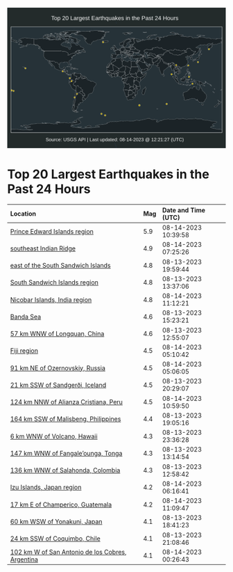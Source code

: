![Map](./map.png)

# Top 20 Largest Earthquakes in the Past 24 Hours

| Location | Mag | Date and Time (UTC) |
|:---|:---|:---|
| [Prince Edward Islands region](https://earthquake.usgs.gov/earthquakes/eventpage/us6000kztr) | 5.9 | 08-14-2023 10:39:58 |
| [southeast Indian Ridge](https://earthquake.usgs.gov/earthquakes/eventpage/us6000kzt7) | 4.9 | 08-14-2023 07:25:26 |
| [east of the South Sandwich Islands](https://earthquake.usgs.gov/earthquakes/eventpage/us6000kzr5) | 4.8 | 08-13-2023 19:59:44 |
| [South Sandwich Islands region](https://earthquake.usgs.gov/earthquakes/eventpage/us6000kzpw) | 4.8 | 08-13-2023 13:37:06 |
| [Nicobar Islands, India region](https://earthquake.usgs.gov/earthquakes/eventpage/us6000kzuh) | 4.8 | 08-14-2023 11:12:21 |
| [Banda Sea](https://earthquake.usgs.gov/earthquakes/eventpage/us6000kzq6) | 4.6 | 08-13-2023 15:23:21 |
| [57 km WNW of Longquan, China](https://earthquake.usgs.gov/earthquakes/eventpage/us6000kzpn) | 4.6 | 08-13-2023 12:55:07 |
| [Fiji region](https://earthquake.usgs.gov/earthquakes/eventpage/us6000kzsu) | 4.5 | 08-14-2023 05:10:42 |
| [91 km NE of Ozernovskiy, Russia](https://earthquake.usgs.gov/earthquakes/eventpage/us6000kzss) | 4.5 | 08-14-2023 05:06:05 |
| [21 km SSW of Sandgerði, Iceland](https://earthquake.usgs.gov/earthquakes/eventpage/us6000kzr9) | 4.5 | 08-13-2023 20:29:07 |
| [124 km NNW of Alianza Cristiana, Peru](https://earthquake.usgs.gov/earthquakes/eventpage/us6000kzu5) | 4.5 | 08-14-2023 10:59:50 |
| [164 km SSW of Malisbeng, Philippines](https://earthquake.usgs.gov/earthquakes/eventpage/us6000kzqw) | 4.4 | 08-13-2023 19:05:16 |
| [6 km WNW of Volcano, Hawaii](https://earthquake.usgs.gov/earthquakes/eventpage/hv73524062) | 4.3 | 08-13-2023 23:36:28 |
| [147 km WNW of Fangale’ounga, Tonga](https://earthquake.usgs.gov/earthquakes/eventpage/us6000kzpt) | 4.3 | 08-13-2023 13:14:54 |
| [136 km WNW of Salahonda, Colombia](https://earthquake.usgs.gov/earthquakes/eventpage/us6000kzpp) | 4.3 | 08-13-2023 12:58:42 |
| [Izu Islands, Japan region](https://earthquake.usgs.gov/earthquakes/eventpage/us6000kzt1) | 4.2 | 08-14-2023 06:16:41 |
| [17 km E of Champerico, Guatemala](https://earthquake.usgs.gov/earthquakes/eventpage/us6000kzu8) | 4.2 | 08-14-2023 11:09:47 |
| [60 km WSW of Yonakuni, Japan](https://earthquake.usgs.gov/earthquakes/eventpage/us6000kzqv) | 4.1 | 08-13-2023 18:41:23 |
| [24 km SSW of Coquimbo, Chile](https://earthquake.usgs.gov/earthquakes/eventpage/us6000kzre) | 4.1 | 08-13-2023 21:08:46 |
| [102 km W of San Antonio de los Cobres, Argentina](https://earthquake.usgs.gov/earthquakes/eventpage/us6000kzs7) | 4.1 | 08-14-2023 00:26:43 |
